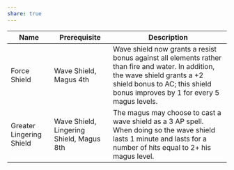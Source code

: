 ```yaml
---
share: true
---
```

| Name                     | Prerequisite                             | Description                                                                                                                                                                                                   |
| ------------------------ | ---------------------------------------- | ------------------------------------------------------------------------------------------------------------------------------------------------------------------------------------------------------------- |
| Force Shield             | Wave Shield, Magus 4th                   | Wave shield now grants a resist bonus against all elements rather than fire and water. In addition, the wave shield grants a +2 shield bonus to AC; this shield bonus improves by 1 for every 5 magus levels. |
| Greater Lingering Shield | Wave Shield, Lingering Shield, Magus 8th | The magus may choose to cast a wave shield as a 3 AP spell. When doing so the wave shield lasts 1 minute and lasts for a number of hits equal to 2+ his magus level.                                          |
